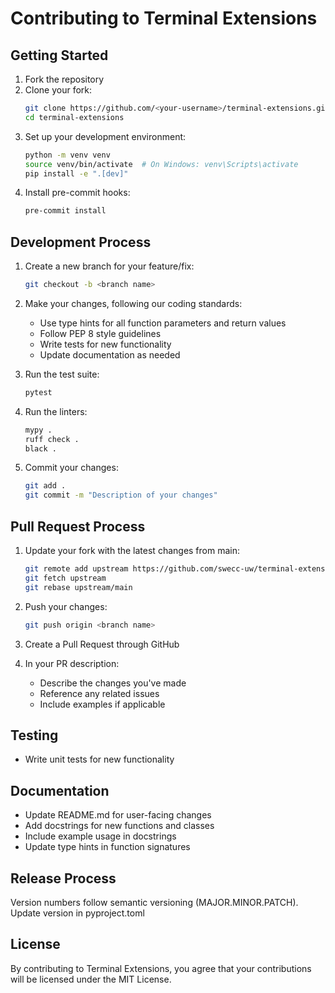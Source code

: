 # Contributing to Terminal Extensions

## Getting Started

1. Fork the repository
2. Clone your fork:
   ```bash
   git clone https://github.com/<your-username>/terminal-extensions.git
   cd terminal-extensions
   ```
3. Set up your development environment:
   ```bash
   python -m venv venv
   source venv/bin/activate  # On Windows: venv\Scripts\activate
   pip install -e ".[dev]"
   ```
4. Install pre-commit hooks:
   ```bash
   pre-commit install
   ```

## Development Process

1. Create a new branch for your feature/fix:
   ```bash
   git checkout -b <branch name>
   ```

2. Make your changes, following our coding standards:
   - Use type hints for all function parameters and return values
   - Follow PEP 8 style guidelines
   - Write tests for new functionality
   - Update documentation as needed

3. Run the test suite:
   ```bash
   pytest
   ```

4. Run the linters:
   ```bash
   mypy .
   ruff check .
   black .
   ```

5. Commit your changes:
   ```bash
   git add .
   git commit -m "Description of your changes"
   ```

## Pull Request Process

1. Update your fork with the latest changes from main:
   ```bash
   git remote add upstream https://github.com/swecc-uw/terminal-extensions.git
   git fetch upstream
   git rebase upstream/main
   ```

2. Push your changes:
   ```bash
   git push origin <branch name>
   ```

3. Create a Pull Request through GitHub

4. In your PR description:
   - Describe the changes you've made
   - Reference any related issues
   - Include examples if applicable

## Testing

- Write unit tests for new functionality

## Documentation

- Update README.md for user-facing changes
- Add docstrings for new functions and classes
- Include example usage in docstrings
- Update type hints in function signatures

## Release Process

Version numbers follow semantic versioning (MAJOR.MINOR.PATCH). Update version in pyproject.toml

## License

By contributing to Terminal Extensions, you agree that your contributions will be licensed under the MIT License.
